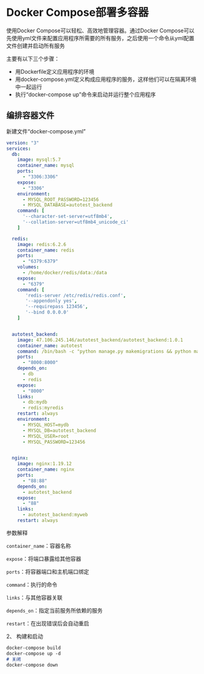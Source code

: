 # Docker Compose部署多容器

使用Docker Compose可以轻松、高效地管理容器。通过Docker Compose可以先使用yml文件来配置应用程序所需要的所有服务，之后使用一个命令从yml配置文件创建并启动所有服务

主要有以下三个步骤：
   * 用Dockerfile定义应用程序的环境
   * 用docker-compose.yml定义构成应用程序的服务，这样他们可以在隔离环境中一起运行
   * 执行“docker-compose up”命令来启动并运行整个应用程序

## 编排容器文件
新建文件“docker-compose.yml”
```yml
version: "3"
services:
  db:
    image: mysql:5.7
    container_name: mysql
    ports:
      - "3306:3306"
    expose:
      - "3306"
    environment:
      - MYSQL_ROOT_PASSWORD=123456
      - MYSQL_DATABASE=autotest_backend
    command: [
      '--character-set-server=utf8mb4',
      '--collation-server=utf8mb4_unicode_ci'
    ]

  redis:
    image: redis:6.2.6
    container_name: redis
    ports:
      - "6379:6379"
    volumes:
      - /home/docker/redis/data:/data
    expose:
      - "6379"
    command: [
       'redis-server /etc/redis/redis.conf',
       '--appendonly yes',
       '--requirepass 123456',
       '--bind 0.0.0.0'
    ]


  autotest_backend:
    image: 47.106.245.146/autotest_backend/autotest_backend:1.0.1
    container_name: autotest
    command: /bin/bash -c "python manage.py makemigrations && python manager.py migrate && gunicorn -c gunicorn.py autotest_backend.wsgi:application"
    ports:
      - "8000:8000"
    depends_on:
      - db
      - redis
    expose:
      - "8000"
    links:
      - db:mydb
      - redis:myredis
    restart: always
    environment:
      - MYSQL_HOST=mydb
      - MYSQL_DB=autotest_backend
      - MYSQL_USER=root
      - MYSQL_PASSWORD=123456


  nginx:
    image: nginx:1.19.12
    container_name: nginx
    ports:
      - "88:88"
    depends_on:
      - autotest_backend
    expose:
      - "88"
    links:
      - autotest_backend:myweb
    restart: always

```
参数解释

`container_name`：容器名称

`expose`：将端口暴露给其他容器

`ports`：将容器端口和主机端口绑定

`command`：执行的命令

`links`：与其他容器关联

`depends_on`：指定当前服务所依赖的服务

`restart`：在出现错误后会自动重启

2、 构建和启动
```markdown
docker-compose build
docker-compose up -d
# 关闭
docker-compose down
```




  
